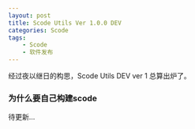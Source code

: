 ```yaml
---
layout: post
title: Scode Utils Ver 1.0.0 DEV
categories: Scode
tags:
    - Scode
    - 软件发布
---
```


经过夜以继日的构思，Scode Utils DEV ver 1 总算出炉了。

### 为什么要自己构建scode

待更新...
